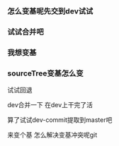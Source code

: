 ### 怎么变基呢先交到dev试试
### 试试合并吧
### 我想变基



### sourceTree变基怎么变

试试回退


dev合并一下
在dev上干完了活   


算了试试dev-commit提取到master吧

来变个基
怎么解决变基冲突呢git 